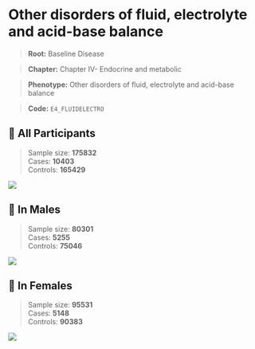 # Other disorders of fluid, electrolyte and acid-base balance

> **Root:** Baseline Disease  

> **Chapter:** Chapter IV- Endocrine and metabolic  

> **Phenotype:** Other disorders of fluid, electrolyte and acid-base balance  

> **Code:** `E4_FLUIDELECTRO`

## 🧪 All Participants  
> Sample size: **175832**  
> Cases: **10403**  
> Controls: **165429**
<img src="/Disease/Figures/ALL/Incidence/E4_FLUIDELECTRO.png"/>
<CsvTable src="/Disease/Data/ALL/Incidence/COX_E4_FLUIDELECTRO.csv" label="🔍 View full results" />

## 👨 In Males  
> Sample size: **80301**  
> Cases: **5255**  
> Controls: **75046**
<img src="/Disease/Figures/Male/Incidence/E4_FLUIDELECTRO.png"/>
<CsvTable src="/Disease/Data/Male/Incidence/COX_E4_FLUIDELECTRO.csv" label="🔍 View full results" />

## 👩 In Females  
> Sample size: **95531**  
> Cases: **5148**  
> Controls: **90383**
<img src="/Disease/Figures/Female/Incidence/E4_FLUIDELECTRO.png"/>
<CsvTable src="/Disease/Data/Female/Incidence/COX_E4_FLUIDELECTRO.csv" label="🔍 View full results" />
